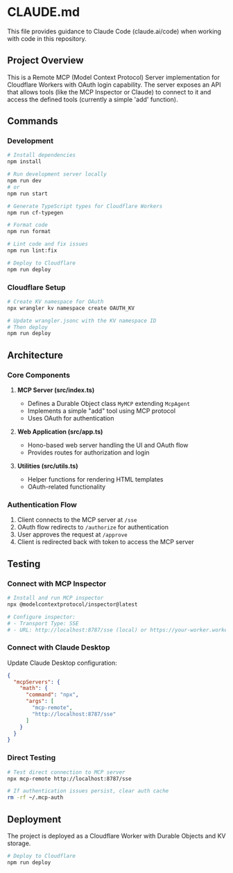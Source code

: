 # CLAUDE.md

This file provides guidance to Claude Code (claude.ai/code) when working with code in this repository.

## Project Overview

This is a Remote MCP (Model Context Protocol) Server implementation for Cloudflare Workers with OAuth login capability. The server exposes an API that allows tools (like the MCP Inspector or Claude) to connect to it and access the defined tools (currently a simple 'add' function).

## Commands

### Development

```bash
# Install dependencies
npm install

# Run development server locally
npm run dev
# or
npm run start

# Generate TypeScript types for Cloudflare Workers
npm run cf-typegen

# Format code
npm run format

# Lint code and fix issues
npm run lint:fix

# Deploy to Cloudflare
npm run deploy
```

### Cloudflare Setup

```bash
# Create KV namespace for OAuth
npx wrangler kv namespace create OAUTH_KV

# Update wrangler.jsonc with the KV namespace ID
# Then deploy
npm run deploy
```

## Architecture

### Core Components

1. **MCP Server (src/index.ts)**
   - Defines a Durable Object class `MyMCP` extending `McpAgent`
   - Implements a simple "add" tool using MCP protocol
   - Uses OAuth for authentication

2. **Web Application (src/app.ts)**
   - Hono-based web server handling the UI and OAuth flow
   - Provides routes for authorization and login

3. **Utilities (src/utils.ts)**
   - Helper functions for rendering HTML templates
   - OAuth-related functionality

### Authentication Flow

1. Client connects to the MCP server at `/sse`
2. OAuth flow redirects to `/authorize` for authentication
3. User approves the request at `/approve`
4. Client is redirected back with token to access the MCP server

## Testing

### Connect with MCP Inspector

```bash
# Install and run MCP inspector
npx @modelcontextprotocol/inspector@latest

# Configure inspector:
# - Transport Type: SSE
# - URL: http://localhost:8787/sse (local) or https://your-worker.workers.dev/sse (deployed)
```

### Connect with Claude Desktop

Update Claude Desktop configuration:

```json
{
  "mcpServers": {
    "math": {
      "command": "npx",
      "args": [
        "mcp-remote",
        "http://localhost:8787/sse"
      ]
    }
  }
}
```

### Direct Testing

```bash
# Test direct connection to MCP server
npx mcp-remote http://localhost:8787/sse

# If authentication issues persist, clear auth cache
rm -rf ~/.mcp-auth
```

## Deployment

The project is deployed as a Cloudflare Worker with Durable Objects and KV storage.

```bash
# Deploy to Cloudflare
npm run deploy
```